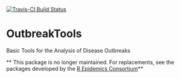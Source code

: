 
[![Travis-CI Build Status](https://travis-ci.org/thibautjombart/OutbreakTools.png?branch=master)](https://travis-ci.org/thibautjombart/OutbreakTools)

# OutbreakTools
Basic Tools for the Analysis of Disease Outbreaks


** This package is no longer maintained. For replacements, see the packages developed by the [R Epidemics Consortium](https://www.repidemicsconsortium.org/)**
